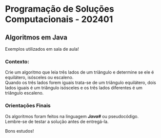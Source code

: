 # Programação de Soluções Computacionais - 202401

## Algoritmos em Java

Exemplos utilizados em sala de aula!

 ### Contexto:

Crie um algoritmo que leia três lados de um triângulo e determine se ele é equilátero, isósceles ou escaleno.<br>
Quando os três lados forem iguais trata-se de um triângulo equilátero, dois lados iguais é um triângulo isósceles e os três lados diferentes é um triângulo escaleno.

### Orientações Finais

Os algoritmos foram feitos na linguagem ***Java#*** ou pseudocódigo.<br>
Lembre-se de testar a solução antes de entregá-la.<br>

Bons estudos!